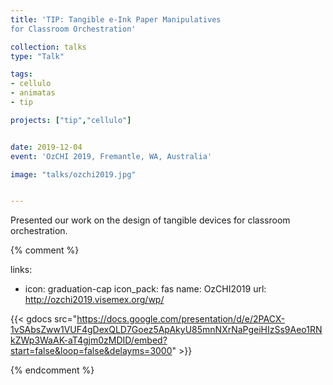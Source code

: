```yaml
---
title: 'TIP: Tangible e-Ink Paper Manipulatives  
for Classroom Orchestration'

collection: talks
type: "Talk"

tags:
- cellulo
- animatas
- tip

projects: ["tip","cellulo"]


date: 2019-12-04
event: 'OzCHI 2019, Fremantle, WA, Australia'

image: "talks/ozchi2019.jpg"


---
```

Presented our work on the design of tangible devices for classroom orchestration.


{% comment %}

links:
- icon: graduation-cap
  icon_pack: fas
  name: OzCHI2019
  url:  http://ozchi2019.visemex.org/wp/ 


{{< gdocs src="https://docs.google.com/presentation/d/e/2PACX-1vSAbsZww1VUF4gDexQLD7Goez5ApAkyU85mnNXrNaPgeiHIzSs9Aeo1RNkZWp3WaAK-aT4gjm0zMDID/embed?start=false&loop=false&delayms=3000" >}}

{% endcomment %}